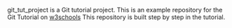 git_tut_project is a Git tutorial project.
This is an example repository for the Git Tutorial on [w3schools](https://www.w3schools.com)
This repository is built step by step in the tutorial.
